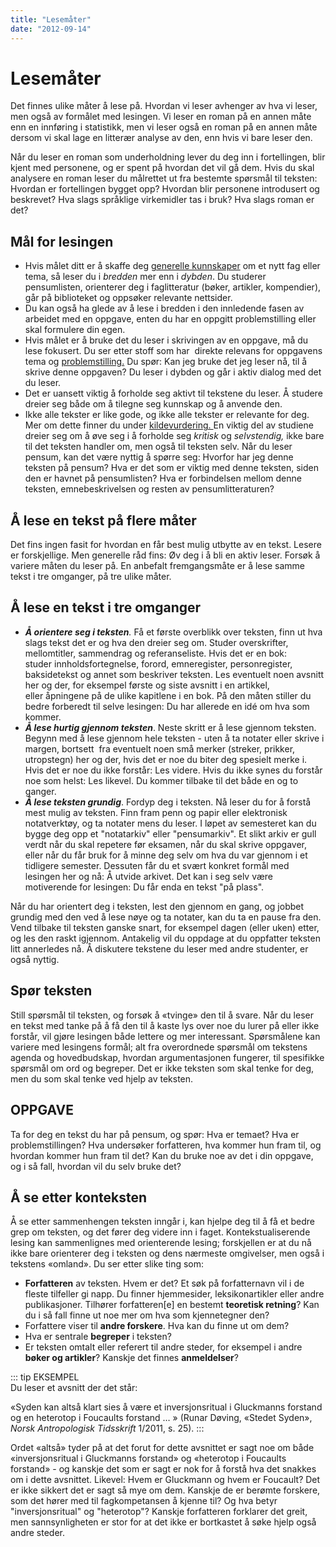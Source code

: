 ```yaml
---
title: "Lesemåter"
date: "2012-09-14"
---
```


# Lesemåter

Det finnes ulike måter å lese på. Hvordan vi leser avhenger av hva vi leser, men også av formålet med lesingen. Vi leser en roman på en annen måte enn en innføring i statistikk, men vi leser også en roman på en annen måte dersom vi skal lage en litterær analyse av den, enn hvis vi bare leser den.

Når du leser en roman som underholdning lever du deg inn i fortellingen, blir kjent med personene, og er spent på hvordan det vil gå dem. Hvis du skal analysere en roman leser du målrettet ut fra bestemte spørsmål til teksten: Hvordan er fortellingen bygget opp? Hvordan blir personene introdusert og beskrevet? Hva slags språklige virkemidler tas i bruk? Hva slags roman er det?

## Mål for lesingen

- Hvis målet ditt er å skaffe deg [generelle kunnskaper](/soking/skaff-deg-oversikt/ "Skaff deg oversikt") om et nytt fag eller tema, så leser du i _bredden_ mer enn i _dybden_. Du studerer pensumlisten, orienterer deg i faglitteratur (bøker, artikler, kompendier), går på biblioteket og oppsøker relevante nettsider.
- Du kan også ha glede av å lese i bredden i den innledende fasen av arbeidet med en oppgave, enten du har en oppgitt problemstilling eller skal formulere din egen.
- Hvis målet er å bruke det du leser i skrivingen av en oppgave, må du lese fokusert. Du ser etter stoff som har  direkte relevans for oppgavens tema og [problemstilling.](/skriving/struktur-og-argumentasjon/oppbygning-av-en-oppgave/ "Oppbygning av en oppgave") Du spør: Kan jeg bruke det jeg leser nå, til å skrive denne oppgaven? Du leser i dybden og går i aktiv dialog med det du leser.
- Det er uansett viktig å forholde seg aktivt til tekstene du leser. Å studere dreier seg både om å tilegne seg kunnskap og å anvende den.
- Ikke alle tekster er like gode, og ikke alle tekster er relevante for deg. Mer om dette finner du under [kildevurdering. ](/kildebruk-og-referanser/kildevurdering/ "kildevurdering")En viktig del av studiene dreier seg om å øve seg i å forholde seg _kritisk_ og _selvstendig,_ ikke bare til det teksten handler om, men også til teksten selv. Når du leser pensum, kan det være nyttig å spørre seg: Hvorfor har jeg denne teksten på pensum? Hva er det som er viktig med denne teksten, siden den er havnet på pensumlisten? Hva er forbindelsen mellom denne teksten, emnebeskrivelsen og resten av pensumlitteraturen?

## Å lese en tekst på flere måter

Det fins ingen fasit for hvordan en får best mulig utbytte av en tekst. Lesere er forskjellige. Men generelle råd fins: Øv deg i å bli en aktiv leser. Forsøk å variere måten du leser på. En anbefalt fremgangsmåte er å lese samme tekst i tre omganger, på tre ulike måter.

## Å lese en tekst i tre omganger

- _**Å orientere seg i teksten**._ Få et første overblikk over teksten, finn ut hva slags tekst det er og hva den dreier seg om. Studer overskrifter, mellomtitler, sammendrag og referanseliste. Hvis det er en bok: studer innholdsfortegnelse, forord, emneregister, personregister, baksidetekst og annet som beskriver teksten. Les eventuelt noen avsnitt her og der, for eksempel første og siste avsnitt i en artikkel, eller åpningene på de ulike kapitlene i en bok. På den måten stiller du bedre forberedt til selve lesingen: Du har allerede en idé om hva som kommer.
- **_Å lese hurtig gjennom teksten_**. Neste skritt er å lese gjennom teksten. Begynn med å lese gjennom hele teksten - uten å ta notater eller skrive i margen, bortsett  fra eventuelt noen små merker (streker, prikker, utropstegn) her og der, hvis det er noe du biter deg spesielt merke i. Hvis det er noe du ikke forstår: Les videre. Hvis du ikke synes du forstår noe som helst: Les likevel. Du kommer tilbake til det både en og to ganger.
- **_Å lese teksten grundig_**. Fordyp deg i teksten. Nå leser du for å forstå mest mulig av teksten. Finn fram penn og papir eller elektronisk notatverktøy, og ta notater mens du leser. I løpet av semesteret kan du bygge deg opp et "notatarkiv" eller "pensumarkiv". Et slikt arkiv er gull verdt når du skal repetere før eksamen, når du skal skrive oppgaver, eller når du får bruk for å minne deg selv om hva du var gjennom i et tidligere semester. Dessuten får du et svært konkret formål med lesingen her og nå: Å utvide arkivet. Det kan i seg selv være motiverende for lesingen: Du får enda en tekst "på plass".

Når du har orientert deg i teksten, lest den gjennom en gang, og jobbet grundig med den ved å lese nøye og ta notater, kan du ta en pause fra den. Vend tilbake til teksten ganske snart, for eksempel dagen (eller uken) etter, og les den raskt igjennom. Antakelig vil du oppdage at du oppfatter teksten litt annerledes nå. Å diskutere tekstene du leser med andre studenter, er også nyttig.

## Spør teksten

Still spørsmål til teksten, og forsøk å «tvinge» den til å svare. Når du leser en tekst med tanke på å få den til å kaste lys over noe du lurer på eller ikke forstår, vil gjøre lesingen både lettere og mer interessant. Spørsmålene kan variere med lesingens formål; alt fra overordnede spørsmål om tekstens agenda og hovedbudskap, hvordan argumentasjonen fungerer, til spesifikke spørsmål om ord og begreper. Det er ikke teksten som skal tenke for deg, men du som skal tenke ved hjelp av teksten.

## OPPGAVE

Ta for deg en tekst du har på pensum, og spør: Hva er temaet? Hva er problemstillingen? Hva undersøker forfatteren, hva kommer hun fram til, og hvordan kommer hun fram til det? Kan du bruke noe av det i din oppgave, og i så fall, hvordan vil du selv bruke det?

## Å se etter konteksten

Å se etter sammenhengen teksten inngår i, kan hjelpe deg til å få et bedre grep om teksten, og det fører deg videre inn i faget. Kontekstualiserende lesing kan sammenlignes med orienterende lesing; forskjellen er at du nå ikke bare orienterer deg i teksten og dens nærmeste omgivelser, men også i tekstens «omland». Du ser etter slike ting som:

- **Forfatteren** av teksten. Hvem er det? Et søk på forfatternavn vil i de fleste tilfeller gi napp. Du finner hjemmesider, leksikonartikler eller andre publikasjoner. Tilhører forfatteren\[e\] en bestemt **teoretisk retning**? Kan du i så fall finne ut noe mer om hva som kjennetegner den?
- Forfattere viser til **andre forskere**. Hva kan du finne ut om dem?
- Hva er sentrale **begreper** i teksten?
- Er teksten omtalt eller referert til andre steder, for eksempel i andre **bøker og artikler**? Kanskje det finnes **anmeldelser**?

::: tip EKSEMPEL  
Du leser et avsnitt der det står:

«Syden kan altså klart sies å være et inversjonsritual i Gluckmanns forstand og en heterotop i Foucaults forstand … » (Runar Døving, «Stedet Syden», _Norsk Antropologisk Tidsskrift_ 1/2011, s. 25).
:::

Ordet «altså» tyder på at det forut for dette avsnittet er sagt noe om både «inversjonsritual i Gluckmanns forstand» og «heterotop i Foucaults forstand» - og kanskje det som er sagt er nok for å forstå hva det snakkes om i dette avsnittet. Likevel: Hvem er Gluckmann og hvem er Foucault? Det er ikke sikkert det er sagt så mye om dem. Kanskje de er berømte forskere, som det hører med til fagkompetansen å kjenne til? Og hva betyr "inversjonsritual" og "heterotop"? Kanskje forfatteren forklarer det greit, men sannsynligheten er stor for at det ikke er bortkastet å søke hjelp også andre steder.
